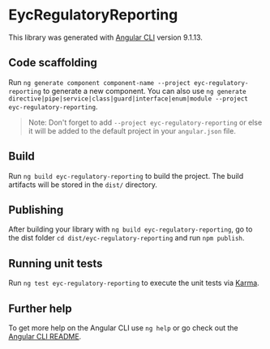 # EycRegulatoryReporting

This library was generated with [Angular CLI](https://github.com/angular/angular-cli) version 9.1.13.

## Code scaffolding

Run `ng generate component component-name --project eyc-regulatory-reporting` to generate a new component. You can also use `ng generate directive|pipe|service|class|guard|interface|enum|module --project eyc-regulatory-reporting`.
> Note: Don't forget to add `--project eyc-regulatory-reporting` or else it will be added to the default project in your `angular.json` file. 

## Build

Run `ng build eyc-regulatory-reporting` to build the project. The build artifacts will be stored in the `dist/` directory.

## Publishing

After building your library with `ng build eyc-regulatory-reporting`, go to the dist folder `cd dist/eyc-regulatory-reporting` and run `npm publish`.

## Running unit tests

Run `ng test eyc-regulatory-reporting` to execute the unit tests via [Karma](https://karma-runner.github.io).

## Further help

To get more help on the Angular CLI use `ng help` or go check out the [Angular CLI README](https://github.com/angular/angular-cli/blob/master/README.md).
